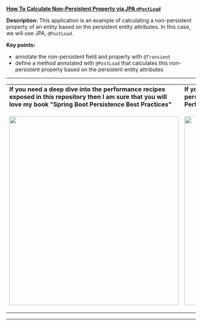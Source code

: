 **[How To Calculate Non-Persistent Property via JPA `@PostLoad`](https://github.com/AnghelLeonard/Hibernate-SpringBoot/tree/master/HibernateSpringBootCalculatePropertyPostLoad)**
 
**Description:** This application is an example of calculating a non-persistent property of an entity based on the persistent entity attributes. In this case, we will use JPA, `@PostLoad`.

**Key points:**
- annotate the non-persistent field and property with `@Transient`
- define a method annotated with `@PostLoad` that calculates this non-persistent property based on the persistent entity attributes
     
-----------------------------------------------------------------------------------------------------------------------    
<table>
     <tr><td><b>If you need a deep dive into the performance recipes exposed in this repository then I am sure that you will love my book "Spring Boot Persistence Best Practices"</b></td><td><b>If you need a hand of tips and illustrations of 100+ Java persistence performance issues then "Java Persistence Performance Illustrated Guide" is for you.</b></td></tr>
     <tr><td>
<a href="https://www.apress.com/us/book/9781484256251"><p align="left"><img src="https://github.com/AnghelLeonard/Hibernate-SpringBoot/blob/master/Spring%20Boot%20Persistence%20Best%20Practices.jpg" height="500" width="450"/></p></a>
</td><td>
<a href="https://leanpub.com/java-persistence-performance-illustrated-guide"><p align="right"><img src="https://github.com/AnghelLeonard/Hibernate-SpringBoot/blob/master/Java%20Persistence%20Performance%20Illustrated%20Guide.jpg" height="500" width="450"/></p></a>
</td></tr></table>

-----------------------------------------------------------------------------------------------------------------------    

